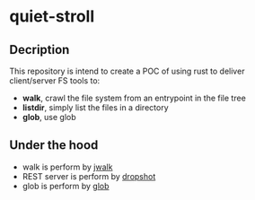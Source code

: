 # quiet-stroll

## Decription

This repository is intend to create a POC of using rust to deliver client/server FS tools to:
- **walk**, crawl the file system from an entrypoint in the file tree
- **listdir**, simply list the files in a directory
- **glob**, use glob 

## Under the hood
- walk is perform by [jwalk](https://github.com/Byron/jwalk)
- REST server is perform by [dropshot](https://github.com/oxidecomputer/dropshot)
- glob is perform by [glob](https://docs.rs/glob/latest/glob/)
